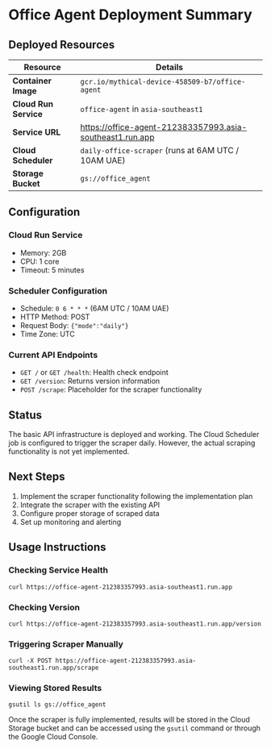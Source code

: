 # Office Agent Deployment Summary

## Deployed Resources

| Resource | Details |
|----------|---------|
| **Container Image** | `gcr.io/mythical-device-458509-b7/office-agent` |
| **Cloud Run Service** | `office-agent` in `asia-southeast1` |
| **Service URL** | https://office-agent-212383357993.asia-southeast1.run.app |
| **Cloud Scheduler** | `daily-office-scraper` (runs at 6AM UTC / 10AM UAE) |
| **Storage Bucket** | `gs://office_agent` |

## Configuration

### Cloud Run Service
- Memory: 2GB
- CPU: 1 core
- Timeout: 5 minutes

### Scheduler Configuration
- Schedule: `0 6 * * *` (6AM UTC / 10AM UAE)
- HTTP Method: POST
- Request Body: `{"mode":"daily"}`
- Time Zone: UTC

### Current API Endpoints
- `GET /` or `GET /health`: Health check endpoint
- `GET /version`: Returns version information
- `POST /scrape`: Placeholder for the scraper functionality

## Status

The basic API infrastructure is deployed and working. The Cloud Scheduler job is configured to trigger the scraper daily. However, the actual scraping functionality is not yet implemented.

## Next Steps

1. Implement the scraper functionality following the implementation plan
2. Integrate the scraper with the existing API
3. Configure proper storage of scraped data
4. Set up monitoring and alerting

## Usage Instructions

### Checking Service Health
```
curl https://office-agent-212383357993.asia-southeast1.run.app
```

### Checking Version
```
curl https://office-agent-212383357993.asia-southeast1.run.app/version
```

### Triggering Scraper Manually
```
curl -X POST https://office-agent-212383357993.asia-southeast1.run.app/scrape
```

### Viewing Stored Results
```
gsutil ls gs://office_agent
```

Once the scraper is fully implemented, results will be stored in the Cloud Storage bucket and can be accessed using the `gsutil` command or through the Google Cloud Console. 